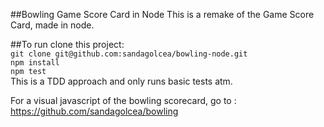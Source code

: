 ##Bowling Game Score Card in Node
This is a remake of the Game Score Card, made in node.

##To run
clone this project:  
`git clone git@github.com:sandagolcea/bowling-node.git`   
`npm install`  
`npm test`  
This is a TDD approach and only runs basic tests atm.  

For a visual javascript of the bowling scorecard, go to : https://github.com/sandagolcea/bowling